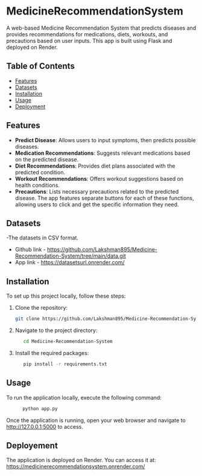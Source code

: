 # MedicineRecommendationSystem
A web-based Medicine Recommendation System that predicts diseases and provides recommendations for medications, diets, workouts, and precautions based on user inputs. This app is built using Flask and deployed on Render.

## Table of Contents
- [Features](##features)
- [Datasets](##datasets)
- [Installation](##installation)
- [Usage](##usage)
- [Deployment](##deployment)

## Features
- **Predict Disease**: Allows users to input symptoms, then predicts possible diseases.
- **Medication Recommendations**: Suggests relevant medications based on the predicted disease.
- **Diet Recommendations**: Provides diet plans associated with the predicted condition.
- **Workout Recommendations**: Offers workout suggestions based on health conditions.
- **Precautions**: Lists necessary precautions related to the predicted disease.
The app features separate buttons for each of these functions, allowing users to click and get the specific information they need.

## Datasets
-The datasets in CSV format.
  - Github link - https://github.com/Lakshman895/Medicine-Recommendation-System/tree/main/data.git
  - App link - https://datasetsurl.onrender.com/
## Installation

To set up this project locally, follow these steps:

1. Clone the repository:
   ```bash
   git clone https://github.com/Lakshman895/Medicine-Recommendation-System.git
   ```
2. Navigate to the project directory:
    ```bash
       cd Medicine-Recommendation-System
   ```
3. Install the required packages:
    ```bash
       pip install -r requirements.txt
   ```

## Usage
To run the application locally, execute the following command:
 ```bash
       python app.py
   ```
Once the application is running, open your web browser and navigate to http://127.0.0.1:5000 to access.

## Deployement
The application is deployed on Render. You can access it at: https://medicinerecommendationsystem.onrender.com/
